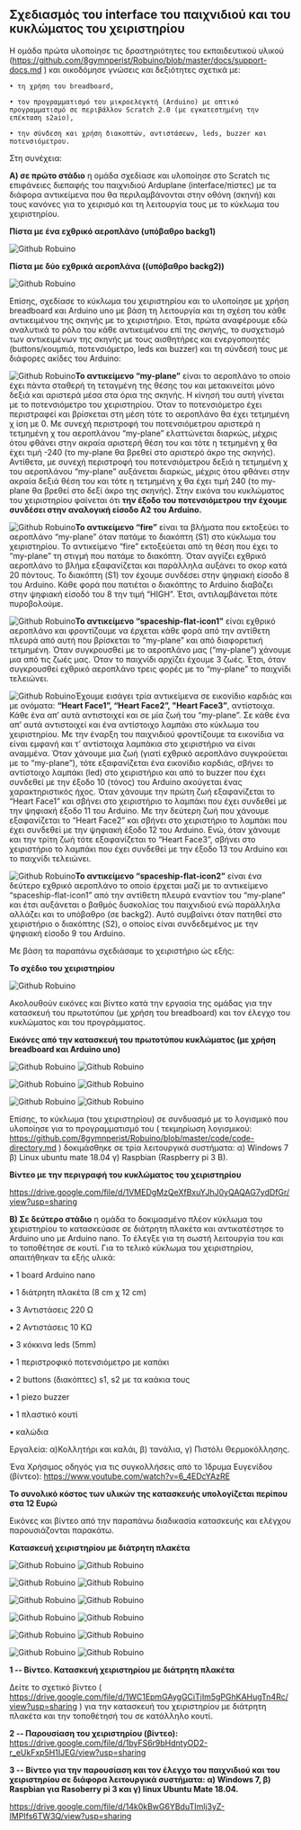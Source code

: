 ## Σχεδιασμός του interface του παιχνιδιού και του κυκλώματος του χειριστηρίου

Η ομάδα πρώτα υλοποίησε τις δραστηριότητες του εκπαιδευτικού υλικού (https://github.com/8gymnperist/Robuino/blob/master/docs/support-docs.md ) και οικοδόμησε γνώσεις και δεξιότητες σχετικά με:

    • τη χρήση του breadboard,

    • τον προγραμματισμό του μικροελεγκτή (Arduino) με οπτικό προγραμματισμό σε περιβάλλον Scratch 2.0 (με εγκατεστημένη την επέκταση s2aio),

    • την σύνδεση και χρήση διακοπτών, αντιστάσεων, leds, buzzer και ποτενσιόμετρου. 

Στη συνέχεια:

**Α) σε πρώτο στάδιο** η ομάδα σχεδίασε και υλοποίησε στο Scratch τις επιφάνειες διεπαφής του παιχνιδιού Arduplane (interface/πίστες) με τα διάφορα αντικείμενα που θα περιλαμβάνονται στην οθόνη (σκηνή) και τους κανόνες για το χειρισμό και τη λειτουργία τους με το κύκλωμα του χειριστηρίου. 

**Πίστα με ένα εχθρικό αεροπλάνο (υπόβαθρο backg1)**

![Github Robuino](/images/interface1.png)

**Πίστα με δύο εχθρικά αεροπλάνα ((υπόβαθρο backg2))**

![Github Robuino](/images/interface2.png)

Επίσης, σχεδίασε το κύκλωμα του χειριστηρίου και το υλοποίησε με χρήση breadboard και Arduino uno με βάση τη λειτουργία και τη σχέση του κάθε αντικειμένου της σκηνής με το χειριστήριο. Έτσι, πρώτα αναφέρουμε εδώ αναλυτικά το ρόλο του κάθε αντικειμένου επί της σκηνής, το συσχετισμό των αντικειμένων της σκηνής με τους αισθητήρες και ενεργοποιητές (buttons/κουμπιά,  ποτενσιόμετρο, leds και buzzer) και τη σύνδεσή τους με διάφορες ακίδες του Arduino:

![Github Robuino](/images/43.png)**Το αντικείμενο “my-plane”** είναι το αεροπλάνο το οποίο έχει πάντα σταθερή τη τεταγμένη της θέσης του και μετακινείται μόνο δεξιά και αριστερά μέσα στα όρια της σκηνής. Η κίνησή του αυτή γίνεται με το ποτενσιόμετρο του χειριστηρίου. Όταν το ποτενσιόμετρο έχει περιστραφεί και βρίσκεται  στη μέση τότε το αεροπλάνο θα έχει τετμημένη χ ίση με 0. Με συνεχή περιστροφή του ποτενσιόμετρου αριστερά η τετμημένη χ του αεροπλάνου “my-plane” ελαττώνεται διαρκώς, μέχρις  ότου φθάνει στην ακραία αριστερή θέση του και τότε η τετμημένη χ θα έχει τιμή -240 (το my-plane θα βρεθεί στο αριστερό άκρο της σκηνής). Αντίθετα, με συνεχή περιστροφή του ποτενσιόμετρου δεξιά η τετμημένη χ του αεροπλάνου “my-plane” αυξάνεται διαρκώς, μέχρις  ότου φθάνει στην ακραία δεξιά θέση του και τότε η τετμημένη χ θα έχει τιμή 240 (το my-plane θα βρεθεί στο δεξί άκρο της σκηνής). Στην εικόνα του κυκλώματος του χειριστηρίου  φαίνεται ότι **την έξοδο του ποτενσιόμετρου την έχουμε συνδέσει στην αναλογική είσοδο Α2 του Arduino.**

![Github Robuino](/images/44.png)**Το αντικείμενο “fire”** είναι τα βλήματα που εκτοξεύει το αεροπλάνο “my-plane” όταν πατάμε το διακόπτη (S1) στο κύκλωμα του χειριστηρίου. Το αντικείμενο “fire” εκτοξεύεται από τη θέση που έχει το “my-plane” τη στιγμή που πατάμε το διακόπτη. Όταν αγγίζει εχθρικό αεροπλάνο το βλήμα εξαφανίζεται και παράλληλα αυξάνει το σκορ κατά 20 πόντους. 
To διακόπτη (S1) τον έχουμε συνδέσει στην ψηφιακή είσοδο 8 του Arduino.  Κάθε φορά που πατιέται ο διακόπτης το Arduino διαβάζει στην ψηφιακή είσοδό του 8 την τιμή “HIGH”. Έτσι, αντιλαμβάνεται πότε πυροβολούμε.

![Github Robuino](/images/45.png)**Το αντικείμενο “spaceship-flat-icon1”** είναι εχθρικό αεροπλάνο και φροντίζουμε να έρχεται κάθε φορά από την αντίθετη πλευρά από αυτή που βρίσκεται το “my-plane” και από διαφορετική τετμημένη. Όταν συγκρουσθεί με το αεροπλάνο μας (“my-plane”) χάνουμε μια από τις ζωές μας. Όταν το παιχνίδι αρχίζει έχουμε 3 ζωές. Έτσι, όταν συγκρουσθεί εχθρικό αεροπλάνο τρεις φορές με το “my-plane” το παιχνίδι τελειώνει. 

![Github Robuino](/images/46.png)Έχουμε εισάγει τρία αντικείμενα σε εικονίδιο καρδιάς και με ονόματα: **“Heart Face1”, “Heart Face2”, "Heart Face3”**, αντίστοιχα. Κάθε ένα απ’ αυτά αντιστοιχεί και σε μία ζωή του “my-plane”. Σε κάθε ένα απ’ αυτά  αντιστοιχεί και ένα αντίστοιχο λαμπάκι στο κύκλωμα του χειριστηρίου. Με την έναρξη του παιχνιδιού φροντίζουμε τα εικονίδια να είναι εμφανή και τ’ αντίστοιχα λαμπάκια στο χειριστήριο να είναι αναμμένα. Όταν χάνουμε μια ζωή (γιατί εχθρικό αεροπλάνο συγκρούεται με το “my-plane”), τότε εξαφανίζεται ένα εικονίδιο καρδιάς, σβήνει το αντίστοιχο λαμπάκι (led) στο χειριστήριο και από το buzzer που έχει συνδεθεί με την έξοδο 10 (τόνος) του Arduino ακούγεται ένας χαρακτηριστικός ήχος. Όταν χάνουμε την πρώτη ζωή εξαφανίζεται το “Heart Face1” και σβήνει στο χειριστήριο το λαμπάκι που έχει συνδεθεί με την ψηφιακή έξοδο 11 του Arduino. Με την δεύτερη ζωή που χάνουμε εξαφανίζεται το “Heart Face2” και σβήνει στο χειριστήριο το λαμπάκι που έχει συνδεθεί με την ψηφιακή έξοδο 12 του Arduino. Ενώ, όταν χάνουμε και την τρίτη ζωή τότε εξαφανίζεται το “Heart Face3”, σβήνει στο χειριστήριο το λαμπάκι που έχει συνδεθεί με την έξοδο 13 του Arduino και το παιχνίδι τελειώνει.

![Github Robuino](/images/49.png)**Το αντικείμενο “spaceship-flat-icon2”** είναι ένα δεύτερο εχθρικό αεροπλάνο το οποίο έρχεται μαζί με το αντικείμενο “spaceship-flat-icon1”  από την αντίθετη πλευρά εναντίον του “my-plane” και έτσι αυξάνεται ο βαθμός δυσκολίας του παιχνιδιού ενώ παράλληλα αλλάζει και το υπόβαθρο (σε backg2). Αυτό συμβαίνει όταν πατηθεί στο χειριστήριο ο διακόπτης  (S2), ο οποίος είναι συνδεδεμένος με την ψηφιακή είσοδο 9 του Arduino.

Με βάση τα παραπάνω σχεδιάσαμε το χειριστήριο ώς εξής:

**Το σχέδιο του χειριστηρίου**

![Github Robuino](/images/circuit.png)

Ακολουθούν εικόνες και βίντεο κατά την εργασία της ομάδας για την κατασκευή του πρωτοτύπου  (με χρήση του breadboard) και τον έλεγχο του κυκλώματος και του προγράμματος.

**Εικόνες από την κατασκευή του πρωτοτύπου κυκλώματος (με χρήση breadboard και Arduino uno)**

![Github Robuino](/images/build-pr-1.JPG)  ![Github Robuino](/images/build-pr-2.JPG)

![Github Robuino](/images/build-pr-4.JPG)  ![Github Robuino](/images/build-pr-5.JPG)

![Github Robuino](/images/build-pr-6.JPG)  ![Github Robuino](/images/build-prot-teliko.png)

Επίσης, το κύκλωμα (του χειριστηρίου) σε συνδυασμό με το λογισμικό που υλοποίησε για το προγραμματισμό του ( τεκμηρίωση λογισμικού:  https://github.com/8gymnperist/Robuino/blob/master/code/code-directory.md )  δοκιμάσθηκε σε τρία λειτουργικά συστήματα: α) Windows 7  β) Linux ubuntu mate 18.04  γ) Raspbian (Raspberry pi 3 B).

**Βίντεο με την περιγραφή του κυκλώματος του χειριστηρίου**

https://drive.google.com/file/d/1VMEDgMzQeXfBxuYJhJ0yQAQAG7ydDfGr/view?usp=sharing 


**Β) Σε δεύτερο στάδιο** η ομάδα το δοκιμασμένο πλέον κύκλωμα  του χειριστηρίου το κατασκεύασε σε διάτρητη πλακέτα και αντικατέστησε το Arduino uno με Arduino nano. Το έλεγξε για τη σωστή λειτουργία του  και το τοποθέτησε σε κουτί.
Για το τελικό κύκλωμα του χειριστηρίου, απαιτήθηκαν τα εξής υλικά:

• 1 board Arduino nano

• 1 διάτρητη πλακέτα (8 cm χ 12 cm)

• 3 Αντιστάσεις 220 Ω

• 2 Αντιστάσεις 10 ΚΩ

• 3 κόκκινα leds (5mm)

• 1 περιστροφικό ποτενσιόμετρο με καπάκι 

• 2 buttons (διακόπτες) s1, s2 με τα καάκια τους 

• 1 piezo buzzer

• 1 πλαστικό κουτί 

• καλώδια

Εργαλεία: α)Κολλητήρι και καλάι, β) τανάλια, γ) Πιστόλι Θερμοκόλλησης.

Ένα Χρήσιμος οδηγός για τις συγκολλήσεις   από το Ίδρυμα Ευγενίδου (βίντεο): https://www.youtube.com/watch?v=6_4EDcYAzRE 
 
**Το συνολικό κόστος των υλικών της κατασκευής υπολογίζεται περίπου στα 12 Ευρώ**

Εικόνες και βίντεο από την παραπάνω διαδικασία κατασκευής και ελέγχου παρουσιάζονται παρακάτω.

**Κατασκευή χειριστηρίου με διάτρητη πλακέτα**

![Github Robuino](/images/pcb-1.JPG)  ![Github Robuino](/images/pcb-2.JPG)

![Github Robuino](/images/pcb-3.JPG)  ![Github Robuino](/images/pcb-5.JPG)

![Github Robuino](/images/pcb-6.JPG)  ![Github Robuino](/images/pcb-7.JPG)

![Github Robuino](/images/pcb-8.JPG)  ![Github Robuino](/images/pcb-9.JPG)

![Github Robuino](/images/pcb-10.JPG)  ![Github Robuino](/images/pcb-11.JPG)

![Github Robuino](/images/pcb-12.JPG)  ![Github Robuino](/images/pcb-14.JPG)


**1 -- Βίντεο. Κατασκευή χειριστηρίου με διάτρητη πλακέτα**

Δείτε το σχετικό βίντεο ( https://drive.google.com/file/d/1WC1EpmGAygGCiTjIm5gPGhKAHugTn4Rc/view?usp=sharing ) για την κατασκευή του χειριστηρίου με διάτρητη πλακέτα και την τοποθέτησή του σε κατάλληλο κουτί.

**2 -- Παρουσίαση του χειριστηρίου (βίντεο):** https://drive.google.com/file/d/1byFS6r9bHdntyOD2-r_eUkFxp5H1IJEG/view?usp=sharing

**3 -- Βίντεο για την παρουσίαση και τον έλεγχο του παιχνιδιού και του χειριστηρίου σε διάφορα λειτουργικά συστήματα: α) Windows 7, β) Raspbian για Rasoberry pi 3 και γ) linux Ubuntu Mate 18.04.**

https://drive.google.com/file/d/14k0kBwG6YBduTImlj3yZ-IMPIfs6TW3Q/view?usp=sharing 
 


